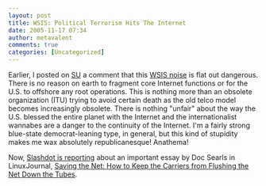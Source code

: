```yaml
---
layout: post
title: WSIS: Political Terrorism Hits The Internet
date: 2005-11-17 07:34
author: metavalent
comments: true
categories: [Uncategorized]
---
```

Earlier, I posted on <a href="http://metavalent.stumbleupon.com/">SU</a> a comment that this <a href="http://itu.org/wsis/">WSIS noise</a> is flat out dangerous. There is no reason on earth to fragment core Internet functions or for the U.S. to offshore any root operations. This is nothing more than an obsolete organization (ITU) trying to avoid certain death as the old telco model becomes increasingly obsolete. There is nothing "unfair" about the way the U.S. blessed the entire planet with the Internet and the internationalist wannabes are a danger to the continuity of the Internet. I'm a fairly strong blue-state democrat-leaning type, in general, but this kind of stupidity makes me wax absolutely republicanesque! Anathema!

Now, <a href="http://it.slashdot.org/article.pl?sid=05/11/17/0053223">Slashdot is reporting</a> about an important essay by Doc Searls in LinuxJournal, <a href="http://www.linuxjournal.com/article/8673">Saving the Net: How to Keep the Carriers from Flushing the Net Down the Tubes</a>.
